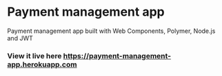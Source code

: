 # Payment management app

Payment management app built with Web Components, Polymer, Node.js and JWT

### View it live here https://payment-management-app.herokuapp.com
